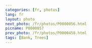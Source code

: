 ```yaml
---
categories: [fr, photos]
lang: fr
layout: photo
next_photo: /fr/photos/P0000056.html
picname: P0000057
prev_photo: /fr/photos/P0000458.html
tags: [Bank, Trees]
---
```


